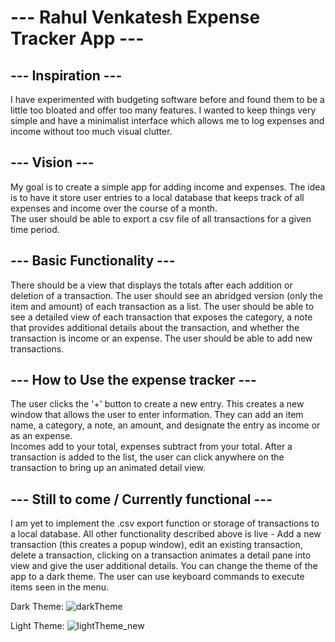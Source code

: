 # --- Rahul Venkatesh Expense Tracker App ---


## --- Inspiration --- 
I have experimented with budgeting software before and found them to be a little too bloated and 
offer too many features.  I wanted to keep things very simple and have a minimalist interface which allows me to log
expenses and income without too much visual clutter.

## --- Vision --- 
My goal is to create a simple app for adding income and expenses. The idea is to have it store user entries
to a local database that keeps track of all expenses and income over the course of a month.  
The user should be able to export a csv file of all transactions for a given time period. 

## --- Basic Functionality --- 
There should be a view that displays the totals after each addition or deletion of a transaction. The user should see an abridged
version (only the item and amount) of each transaction as a list. The user should be able to see a detailed view of each transaction that
exposes the category, a note that provides additional details about the transaction, and whether the transaction is income or an expense. 
The user should be able to add new transactions. 

## --- How to Use the expense tracker ---
The user clicks the '+' button to create a new entry. This creates a new window that allows the user to enter information.
They can add an item name, a category, a note, an amount, and designate the entry as income or as an expense.  
Incomes add to your total, expenses subtract from your total. After a transaction is added to the list, 
the user can click anywhere on the transaction to bring up an animated detail view.  

## --- Still to come / Currently functional ---
I am yet to implement the .csv export function or storage of transactions to a local database. All other functionality described
above is live - Add a new transaction (this creates a popup window), edit an existing transaction, delete a transaction, clicking on a 
transaction animates a detail pane into view and give the user additional details.  You can change the theme of the app to a dark theme.
The user can use keyboard commands to execute items seen in the menu.  



Dark Theme:
![darkTheme](https://github.com/user-attachments/assets/b20c37f1-aeb3-448f-983c-1ad728c819e9)


Light Theme:
![lightTheme_new](https://github.com/user-attachments/assets/3e6450c8-1de1-4b29-878a-65f999b6880c)
